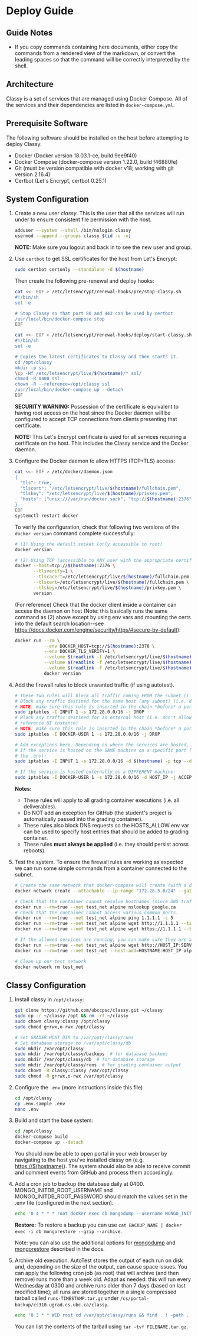 # Deploy Guide

## Guide Notes

- If you copy commands containing here documents, either copy the commands from a rendered view of the markdown, or
  convert the leading spaces so that the command will be correctly interpreted by the shell.

## Architecture

Classy is a set of services that are managed using Docker Compose. All of the services and their dependencies are listed
in `docker-compose.yml`.

## Prerequisite Software

The following software should be installed on the host before attempting to deploy Classy.

- Docker (Docker version 18.03.1-ce, build 9ee9f40)
- Docker Compose (docker-compose version 1.22.0, build f46880fe)
- Git (must be version compatible with docker v18; working with git version 2.16.4)
- Certbot (Let's Encrypt, certbot 0.25.1)

## System Configuration

1. Create a new user _classy_. This is the user that all the services will run under to ensure consistent file
   permission with the host. 
   
    ```bash
    adduser --system --shell /bin/nologin classy
    usermod --append --groups classy $(id -u -n)
    ```
    
    **NOTE:** Make sure you logout and back in to see the new user and group.

2. Use `certbot` to get SSL certificates for the host from Let's Encrypt:

    ```bash
    sudo certbot certonly --standalone -d $(hostname)
    ```
    
    Then create the following pre-renewal and deploy hooks:
    ```bash
    cat <<- EOF > /etc/letsencrypt/renewal-hooks/pre/stop-classy.sh
    #!/bin/sh
    set -e
    
    # Stop Classy so that port 80 and 443 can be used by certbot
    /usr/local/bin/docker-compose stop
    EOF
    
    cat <<- EOF > /etc/letsencrypt/renewal-hooks/deploy/start-classy.sh
    #!/bin/sh
    set -e
    
    # Copies the latest certificates to Classy and then starts it.
    cd /opt/classy
    mkdir -p ssl
    \cp -Hf /etc/letsencrypt/live/$(hostname)/* ssl/
    chmod -R 0400 ssl
    chown -R --reference=/opt/classy ssl
    /usr/local/bin/docker-compose up --detach
    EOF
    ```
    
    **SECURITY WARNING:** Possession of the certificate is equivalent to having root access on the host since the Docker
    daemon will be configured to accept TCP connections from clients presenting that certificate.
    
    **NOTE:** This Let's Encrypt certificate is used for all services requiring a certificate on the host. This includes
    the Classy service and the Docker daemon.

3. Configure the Docker daemon to allow HTTPS (TCP+TLS) access:

    ```bash
    cat <<- EOF > /etc/docker/daemon.json
    {
      "tls": true,
      "tlscert": "/etc/letsencrypt/live/$(hostname)/fullchain.pem",
      "tlskey": "/etc/letsencrypt/live/$(hostname)/privkey.pem",
      "hosts": ["unix:///var/run/docker.sock", "tcp://$(hostname):2376"]                                                                          
    }
    EOF
    systemctl restart docker
    ```
    
    To verify the configuration, check that following two versions of the `docker version` command complete successfully:
    ```bash
    # (1) Using the default socket (only accessible to root)
    docker version
    
    # (2) Using TCP (accessible to ANY user with the appropriate certificate)
    docker --host=tcp://$(hostname):2376 \
           --tlsverify=1 \
           --tlscacert=/etc/letsencrypt/live/$(hostname)/fullchain.pem \
           --tlscert=/etc/letsencrypt/live/$(hostname)/fullchain.pem \
           --tlskey=/etc/letsencrypt/live/$(hostname)/privkey.pem \
           version
    ```
    
    (For reference) Check that the docker client inside a container can access the daemon on host (Note: this basically
    runs the same command as (2) above except by using env vars and mounting the certs into the default search location--see 
    https://docs.docker.com/engine/security/https/#secure-by-default):
    ```bash
    docker run --rm \
               --env DOCKER_HOST=tcp://$(hostname):2376 \
               --env DOCKER_TLS_VERIFY=1 \
               --volume $(readlink -f /etc/letsencrypt/live/$(hostname)/fullchain.pem):/root/.docker/ca.pem \
               --volume $(readlink -f /etc/letsencrypt/live/$(hostname)/fullchain.pem):/root/.docker/cert.pem \
               --volume $(readlink -f /etc/letsencrypt/live/$(hostname)/privkey.pem):/root/.docker/key.pem \
               docker version
    ```

4. Add the firewall rules to block unwanted traffic (if using autotest).

    ```bash
    # These two rules will block all traffic coming FROM the subnet (i.e. grading container)
    # Block any traffic destined for the same host (any subnet) (i.e. don't allow requests to classy.cs.ubc.ca/reference_ui)
    # NOTE: make sure this rule is inserted in the chain *before* a permissive accept.
    sudo iptables -I INPUT 1 -s 172.28.0.0/16 -j DROP
    # Block any traffic destined for an external host (i.e. don't allow requests to a student-operated host or mirrored
    # reference UI instance)
    # NOTE: make sure this rule is inserted in the chain *before* a permissive accept.
    sudo iptables -I DOCKER-USER 1 -s 172.28.0.0/16 -j DROP
 
    # Add exceptions here. Depending on where the services are hosted, use ONE of the two forms below.
    # If the service is hosted on the SAME machine on a specific port (e.g. SERVICE_PORT would be the GEO_PORT set in
    # the .env):
    sudo iptables -I INPUT 1 -s 172.28.0.0/16 -d $(hostname) -p tcp --dport SERVICE_PORT -j ACCEPT
    
    # If the service is hosted externally on a DIFFERENT machine:
    sudo iptables -I DOCKER-USER 1 -s 172.28.0.0/16 -d HOST_IP -j ACCEPT
    ```
    
    **Notes:**
    - These rules will apply to all grading container executions (i.e. all deliverables). 
    - Do NOT add an exception for GitHub (the student's project is automatically passed into the grading container).
    - These rules also block DNS requests so the HOSTS_ALLOW env var can be used to specify host entries that should be
      added to grading container.
    - These rules **must always be applied** (i.e. they should persist across reboots).

5. Test the system. To ensure the firewall rules are working as expected we can run some simple commands from a container
   connected to the subnet.
   
    ```bash
    # Create the same network that docker-compose will create (with a different name)
    docker network create --attachable --ip-range "172.28.5.0/24" --gateway "172.28.5.254" --subnet "172.28.0.0/16" test_net   
 
    # Check that the container cannot resolve hostnames (since DNS traffic is blocked).
    docker run --rm=true --net test_net alpine nslookup google.ca
    # Check that the container cannot access various common ports.
    docker run --rm=true --net test_net alpine ping 1.1.1.1 -c 5
    docker run --rm=true --net test_net alpine wget http://1.1.1.1 --timeout=10
    docker run --rm=true --net test_net alpine wget https://1.1.1.1 --timeout=10

    # If the allowed services are running, you can make sure they are accessible:
    docker run --rm=true --net test_net alpine wget http://HOST_IP:SERVICE_PORT
    docker run --rm=true --net test_net --host-add=HOSTNAME:HOST_IP alpine wget http://HOSTNAME:SERVICE_PORT

    # Clean up our test network
    docker network rm test_net
    ```

## Classy Configuration

1. Install classy in `/opt/classy`:

    ```bash
    git clone https://github.com/ubccpsc/classy.git ~/classy
    sudo cp -r ~/classy /opt && rm -rf ~/classy
    sudo chown classy:classy /opt/classy
    sudo chmod g+rwx,o-rwx /opt/classy
 
    # Set GRADER_HOST_DIR to /var/opt/classy/runs
    # Set database storage to /var/opt/classy/db
    sudo mkdir /var/opt/classy
    sudo mkdir /var/opt/classy/backups  # for database backups
    sudo mkdir /var/opt/classy/db  # for database storage
    sudo mkdir /var/opt/classy/runs  # for grading container output
    sudo chown -R classy:classy /var/opt/classy
    sudo chmod -R g+rwx,o-rwx /var/opt/classy
    ```

2. Configure the `.env` (more instructions inside this file)

    ```bash
    cd /opt/classy
    cp .env.sample .env
    nano .env
    ```
    
3. Build and start the base system:

    ```bash
    cd /opt/classy
    docker-compose build
    docker-compose up --detach
    ```

    You should now be able to open portal in your web browser by navigating to the host you've installed classy on (e.g. 
    <https://$(hostname)>). The system should also be able to receive commit and comment events from GitHub and process
    them accordingly.


4. Add a cron job to backup the database daily at 0400. MONGO_INITDB_ROOT_USERNAME and MONGO_INITDB_ROOT_PASSWORD should
   match the values set in the .env file (configured in the next section).
   
    ```bash
    echo '0 4 * * * root docker exec db mongodump --username MONGO_INITDB_ROOT_USERNAME --password MONGO_INITDB_ROOT_PASSWORD --gzip --archive > /var/opt/classy/backups/classydb.$(date +\%Y\%m\%dT\%H\%M\%S).gz' | sudo tee /etc/cron.d/backup-classy-db
    ```
    
    **Restore:** To restore a backup you can use `cat BACKUP_NAME | docker exec -i db mongorestore --gzip --archive`.
    
    Note: you can also use the additional options for [mongodump](https://docs.mongodb.com/manual/reference/program/mongodump/)
    and [mongorestore](https://docs.mongodb.com/manual/reference/program/mongorestore/) described in the docs.
    
5. Archive old execution. AutoTest stores the output of each run on disk and, depending on the size of the output, can cause space issues.
   You can apply the following cron job (as root) that will archive (and then remove) runs more than a week old.
   Adapt as needed: this will run every Wednesday at 0300 and archive runs older than 7 days (based on last modified time);
   all runs are stored together in a single compressed tarball called `runs-TIMESTAMP.tar.gz` under `/cs/portal-backup/cs310.ugrad.cs.ubc.ca/classy`.

    ```bash
    echo '0 3 * * WED root cd /var/opt/classy/runs && find . ! -path . -type d -mtime +7 -print0 | tar -czvf /cs/portal-backup/cs310.ugrad.cs.ubc.ca/classy/runs-$(date +\%Y\%m\%dT\%H\%M\%S).tar.gz --remove-files --null -T  -' | tee /etc/cron.d/archive-classy-runs
    ```
    
    You can list the contents of the tarball using `tar -tvf FILENAME.tar.gz`.
